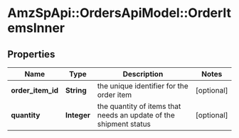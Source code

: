 # AmzSpApi::OrdersApiModel::OrderItemsInner

## Properties
Name | Type | Description | Notes
------------ | ------------- | ------------- | -------------
**order_item_id** | **String** | the unique identifier for the order item | [optional] 
**quantity** | **Integer** | the quantity of items that needs an update of the shipment status | [optional] 

